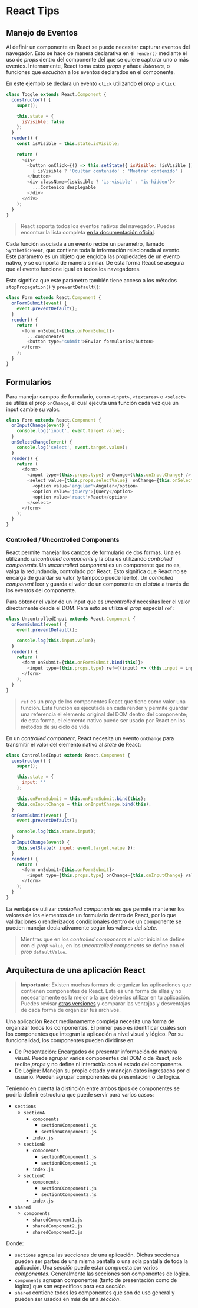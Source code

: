 # React Tips

## Manejo de Eventos

Al definir un componente en React se puede necesitar capturar eventos del navegador. Esto se hace de manera declarativa en el `render()` mediante el uso de _props_ dentro del componente del que se quiere capturar uno o más eventos. Internamente, React toma estos _props_ y añade _listeners_, o funciones que _escuchan_ a los eventos declarados en el componente.

En este ejemplo se declara un evento `click` utilizando el _prop_ `onClick`:

```javascript
class Toggle extends React.Component {
  constructor() {
    super();

    this.state = {
      isVisible: false
    };
  }
  render() {
    const isVisible = this.state.isVisible;

    return (
      <div>
        <button onClick={() => this.setState({ isVisible: !isVisible })}>
          { isVisible ? 'Ocultar contenido' : 'Mostrar contenido' }
        </button>
        <div className={isVisible ? 'is-visible' : 'is-hidden'}>
          ...Contenido desplegable
        </div>
      </div>
    );
  }
}
```

> React soporta todos los eventos nativos del navegador. Puedes encontrar la lista completa [en la documentación oficial](https://reactjs.org/docs/events.html#supported-events).

Cada función asociada a un evento recibe un parámetro, llamado `SyntheticEvent`, que contiene toda la información relacionada al evento. Este parámetro es un objeto que engloba las propiedades de un evento nativo, y se comporta de manera similar. De esta forma React se asegura que el evento funcione igual en todos los navegadores.

Esto significa que este parámetro también tiene acceso a los métodos `stopPropagation()` y `preventDefault()`:

```javascript
class Form extends React.Component {
  onFormSubmit(event) {
    event.preventDefault();
  }
  render() {
    return (
      <form onSubmit={this.onFormSubmit}>
        ...componentes
        <button type='submit'>Enviar formulario</button>
      </form>
    );
  }
}
```

## Formularios

Para manejar campos de formulario, como `<input>`, `<textarea>` o `<select>` se utiliza el prop `onChange`, el cual ejecuta una función cada vez que un input cambie su valor.

```javascript
class Form extends React.Component {
  onInputChange(event) {
    console.log('input', event.target.value);
  }
  onSelectChange(event) {
    console.log('select', event.target.value);
  }
  render() {
    return (
      <form>
        <input type={this.props.type} onChange={this.onInputChange} />
        <select value={this.props.selectValue}  onChange={this.onSelectChange}>
          <option value='angular'>Angular</option>
          <option value='jquery'>jQuery</option>
          <option value='react'>React</option>
        </select>
      </form>
    );
  }
}
```

### Controlled / Uncontrolled Components

React permite manejar los campos de formulario de dos formas. Una es utilizando _uncontrolled components_ y la otra es utilizando _controlled components_. Un _uncontrolled component_ es un componente que no es, valga la redundancia, controlado por React. Esto significa que React no se encarga de guardar su valor (y tampoco puede leerlo). Un _controlled component_ leer y guarda el valor de un componente en el _state_ a través de los eventos del componente.

Para obtener el valor de un input que es _uncontrolled_ necesitas leer el valor directamente desde el DOM. Para esto se utiliza el _prop_ especial `ref`:

```javascript
class UncontrolledInput extends React.Component {
  onFormSubmit(event) {
    event.preventDefault();

    console.log(this.input.value);
  }
  render() {
    return (
      <form onSubmit={this.onFormSubmit.bind(this)}>
        <input type={this.props.type} ref={(input) => (this.input = input)} />
      </form>
    );
  }
}
```

> `ref` es un _prop_ de los componentes React que tiene como valor una función. Esta función es ejecutada en cada render y permite guardar una referencia el elemento original del DOM dentro del componente; de esta forma, el elemento nativo puede ser usado por React en los métodos de su ciclo de vida.

En un _controlled component_, React necesita un evento `onChange` para transmitir el valor del elemento nativo al _state_ de React:

```javascript
class ControlledInput extends React.Component {
  constructor() {
    super();

    this.state = {
      input: ''
    };

    this.onFormSubmit = this.onFormSubmit.bind(this);
    this.onInputChange = this.onInputChange.bind(this);
  }
  onFormSubmit(event) {
    event.preventDefault();

    console.log(this.state.input);
  }
  onInputChange(event) {
    this.setState({ input: event.target.value });
  }
  render() {
    return (
      <form onSubmit={this.onFormSubmit}>
        <input type={this.props.type} onChange={this.onInputChange} value={this.state.input} />
      </form>
    );
  }
}
```

La ventaja de utilizar _controlled components_ es que permite mantener los valores de los elementos de un formulario dentro de React, por lo que validaciones o renderizados condicionales dentro de un componente se pueden manejar declarativamente según los valores del _state_.

> Mientras que en los _controlled components_ el valor inicial se define con el _prop_ `value`, en los _uncontrolled components_ se define con el _prop_ `defaultValue`.

## Arquitectura de una aplicación React

> **Importante**: Existen muchas formas de organizar las aplicaciones que contienen componentes de React. Esta es una forma de ellas y no necesariamente es la mejor o la que deberías utilizar en tu aplicación. Puedes revisar [otras versiones](https://medium.com/@alexmngn/how-to-better-organize-your-react-applications-2fd3ea1920f1) y comparar las ventajas y desventajas de cada forma de organizar tus archivos.

Una aplicación React medianamente compleja necesita una forma de organizar todos los componentes. El primer paso es identificar cuáles son los componentes que integran la aplicación a nivel visual y lógico. Por su funcionalidad, los componentes pueden dividirse en:

* De Presentación: Encargados de presentar información de manera visual. Puede agrupar varios componentes del DOM o de React, solo recibe _props_ y no define ni interactúa con el estado del componente.
* De Lógica: Manejan su propio estado y manejan datos ingresados por el usuario. Pueden agrupar componentes de presentación o de lógica.

Teniendo en cuenta la distinción entre ambos tipos de componentes se podría definir estructura que puede servir para varios casos:

* `sections`
  * `sectionA`
    * `components`
      * `sectionAComponent1.js`
      * `sectionAComponent2.js`
    * `index.js`
  * `sectionB`
    * `components`
      * `sectionBComponent1.js`
      * `sectionBComponent2.js`
    * `index.js`
  * `sectionC`
    * `components`
      * `sectionCComponent1.js`
      * `sectionCComponent2.js`
    * `index.js`
* `shared`
  * `components`
    * `sharedComponent1.js`
    * `sharedComponent2.js`
    * `sharedComponent3.js`

Donde:
* `sections` agrupa las secciones de una aplicación. Dichas secciones pueden ser partes de una misma pantalla o una sola pantalla de toda la aplicación. Una _sección_ puede estar compuesta por varios _componentes_. Generalmente las secciones son componentes de lógica.
* `components` agrupan componentes (tanto de presentación como de lógica) que son específicos para esa _sección_.
* `shared` contiene todos los componentes que son de uso general y pueden ser usados en más de una _sección_.